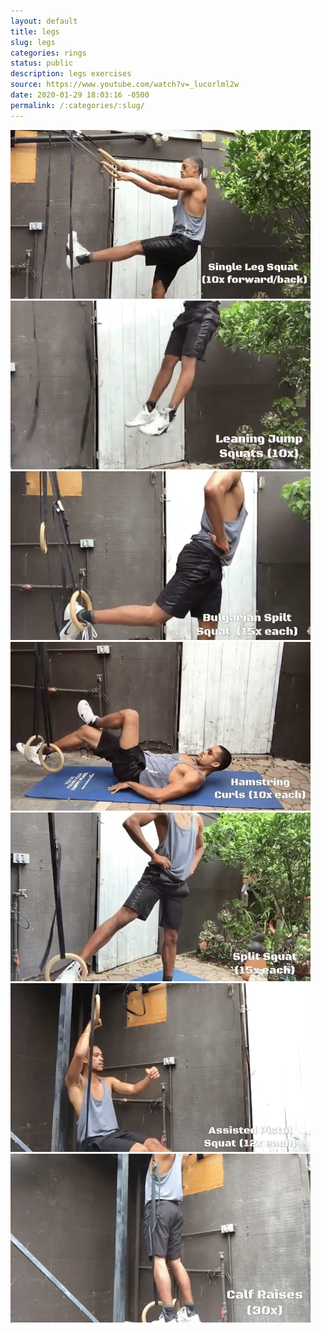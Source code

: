 ```yaml
---
layout: default
title: legs
slug: legs
categories: rings
status: public
description: legs exercises
source: https://www.youtube.com/watch?v=_lucorlml2w
date: 2020-01-29 18:03:16 -0500
permalink: /:categories/:slug/
---
```

![](/assets/images/rings/legs01.gif)![](/assets/images/rings/legs02.gif)![](/assets/images/rings/legs03.gif)![](/assets/images/rings/legs04.gif)![](/assets/images/rings/legs05.gif)![](/assets/images/rings/legs06.gif)![](/assets/images/rings/legs07.gif)